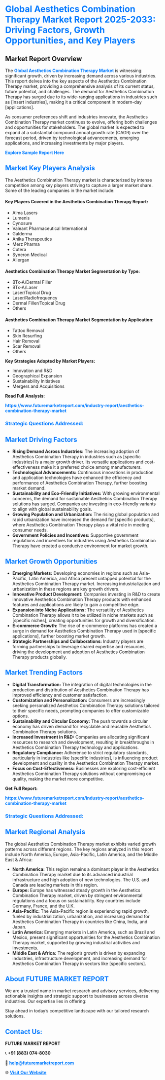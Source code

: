 <h1 style="color: #007BFF;">Global Aesthetics Combination Therapy Market Report 2025-2033: Driving Factors, Growth Opportunities, and Key Players</h1>

<section id="overview">
<h2>Market Report Overview</h2>
<p>The <a href="https://www.futuremarketreport.com/industry-report/aesthetics-combination-therapy-market" style="color: #007BFF; text-decoration: none;"><strong>Global Aesthetics Combination Therapy Market</strong></a> is witnessing significant growth, driven by increasing demand across various industries. This report delves into the key aspects of the Aesthetics Combination Therapy market, providing a comprehensive analysis of its current status, future potential, and challenges. The demand for Aesthetics Combination Therapy has surged due to its wide-ranging applications in industries such as [insert industries], making it a critical component in modern-day [applications].</p>
<p>As consumer preferences shift and industries innovate, the Aesthetics Combination Therapy market continues to evolve, offering both challenges and opportunities for stakeholders. The global market is expected to expand at a substantial compound annual growth rate (CAGR) over the forecast period, driven by technological advancements, emerging applications, and increasing investments by major players.</p>
</section>

<section id="overview">
<p><a href="https://www.futuremarketreport.com/request-sample/reportId=101264" style="color: #007BFF; text-decoration: none;"><strong>Explore Sample Report Here</strong></a></p>
</section>

<section id="key-players">
<h2 style="color: #007BFF;">Market Key Players Analysis</h2>
<p>The Aesthetics Combination Therapy market is characterized by intense competition among key players striving to capture a larger market share. Some of the leading companies in the market include:</p>
<h4>Key Players Covered in the Aesthetics Combination Therapy Report:</h4>
<ul><li>Alma Lasers</li><li>Lumenis</li><li>Cynosure</li><li>Valeant Pharmaceutical International</li><li>Galderma</li><li>Anika Therapeutics</li><li>Merz Pharma</li><li>Cutera</li><li>Syneron Medical</li><li>Allergan</li></ul>
<h4>Aesthetics Combination Therapy Market Segmentation by Type:</h4>
<ul><li>BTx-A/Dermal Filler</li><li>BTx-A/Laser</li><li>Laser/Topical Drug</li><li>Laser/Radiofrequency</li><li>Dermal Filler/Topical Drug</li><li>Others</li></ul>

<h4>Aesthetics Combination Therapy Market Segmentation by Application:</h4>
<ul><li>Tattoo Removal</li><li>Skin Resurfing</li><li>Hair Removal</li><li>Scar Removal</li><li>Others</li></ul>
<p><strong>Key Strategies Adopted by Market Players:</strong></p>
<ul>
<li>Innovation and R&D</li>
<li>Geographical Expansion</li>
<li>Sustainability Initiatives</li>
<li>Mergers and Acquisitions</li>
</ul>
</section>

<section>
<p><strong>Read Full Analysis: </strong></p><a href="https://www.futuremarketreport.com/industry-report/aesthetics-combination-therapy-market" style="color: #007BFF; text-decoration: none;"><strong>https://www.futuremarketreport.com/industry-report/aesthetics-combination-therapy-market</strong></a>
<h3 style="color: #007BFF;">Strategic Questions Addressed:</h3>
</section>

<section id="driving-factors">
<h2 style="color: #007BFF;">Market Driving Factors</h2>
<ul>
<li><strong>Rising Demand Across Industries:</strong> The increasing adoption of Aesthetics Combination Therapy in industries such as [specific industries] is a major growth driver. Its versatile applications and cost-effectiveness make it a preferred choice among manufacturers.</li>
<li><strong>Technological Advancements:</strong> Continuous innovations in production and application technologies have enhanced the efficiency and performance of Aesthetics Combination Therapy, further boosting market demand.</li>
<li><strong>Sustainability and Eco-Friendly Initiatives:</strong> With growing environmental concerns, the demand for sustainable Aesthetics Combination Therapy solutions has surged. Companies are investing in eco-friendly variants to align with global sustainability goals.</li>
<li><strong>Growing Population and Urbanization:</strong> The rising global population and rapid urbanization have increased the demand for [specific products], where Aesthetics Combination Therapy plays a vital role in meeting consumer needs.</li>
<li><strong>Government Policies and Incentives:</strong> Supportive government regulations and incentives for industries using Aesthetics Combination Therapy have created a conducive environment for market growth.</li>
</ul>
</section>

<section id="growth-opportunities">
<h2 style="color: #007BFF;">Market Growth Opportunities</h2>
<ul>
<li><strong>Emerging Markets:</strong> Developing economies in regions such as Asia-Pacific, Latin America, and Africa present untapped potential for the Aesthetics Combination Therapy market. Increasing industrialization and urbanization in these regions are key growth drivers.</li>
<li><strong>Innovative Product Development:</strong> Companies investing in R&D to create innovative Aesthetics Combination Therapy products with enhanced features and applications are likely to gain a competitive edge.</li>
<li><strong>Expansion into Niche Applications:</strong> The versatility of Aesthetics Combination Therapy allows it to be utilized in niche markets such as [specific niches], creating opportunities for growth and diversification.</li>
<li><strong>E-commerce Growth:</strong> The rise of e-commerce platforms has created a surge in demand for Aesthetics Combination Therapy used in [specific applications], further boosting market growth.</li>
<li><strong>Strategic Partnerships and Collaborations:</strong> Industry players are forming partnerships to leverage shared expertise and resources, driving the development and adoption of Aesthetics Combination Therapy products globally.</li>
</ul>
</section>

<section id="trending-factors">
<h2 style="color: #007BFF;">Market Trending Factors</h2>
<ul>
<li><strong>Digital Transformation:</strong> The integration of digital technologies in the production and distribution of Aesthetics Combination Therapy has improved efficiency and customer satisfaction.</li>
<li><strong>Customization and Personalization:</strong> Consumers are increasingly seeking personalized Aesthetics Combination Therapy solutions tailored to their specific needs, prompting companies to offer customizable options.</li>
<li><strong>Sustainability and Circular Economy:</strong> The push towards a circular economy has driven demand for recyclable and reusable Aesthetics Combination Therapy solutions.</li>
<li><strong>Increased Investment in R&D:</strong> Companies are allocating significant resources to research and development, resulting in breakthroughs in Aesthetics Combination Therapy technology and applications.</li>
<li><strong>Regulatory Compliance:</strong> Adherence to strict regulatory standards, particularly in industries like [specific industries], is influencing product development and quality in the Aesthetics Combination Therapy market.</li>
<li><strong>Focus on Cost-Effectiveness:</strong> Businesses are exploring cost-efficient Aesthetics Combination Therapy solutions without compromising on quality, making the market more competitive.</li>
</ul>
</section>

<section>
<p><strong>Get Full Report: </strong></p><a href="https://www.futuremarketreport.com/industry-report/aesthetics-combination-therapy-market" style="color: #007BFF; text-decoration: none;"><strong>https://www.futuremarketreport.com/industry-report/aesthetics-combination-therapy-market</strong></a>
<h3 style="color: #007BFF;">Strategic Questions Addressed:</h3>
</section>


<section id="regional-analysis">
<h2 style="color: #007BFF;">Market Regional Analysis</h2>
<p>The global Aesthetics Combination Therapy market exhibits varied growth patterns across different regions. The key regions analyzed in this report include North America, Europe, Asia-Pacific, Latin America, and the Middle East & Africa:</p>
<ul>
<li><strong>North America:</strong> This region remains a dominant player in the Aesthetics Combination Therapy market due to its advanced industrial infrastructure and high adoption of new technologies. The U.S. and Canada are leading markets in this region.</li>
<li><strong>Europe:</strong> Europe has witnessed steady growth in the Aesthetics Combination Therapy market, driven by stringent environmental regulations and a focus on sustainability. Key countries include Germany, France, and the U.K.</li>
<li><strong>Asia-Pacific:</strong> The Asia-Pacific region is experiencing rapid growth, fueled by industrialization, urbanization, and increasing demand for Aesthetics Combination Therapy in countries like China, India, and Japan.</li>
<li><strong>Latin America:</strong> Emerging markets in Latin America, such as Brazil and Mexico, present significant opportunities for the Aesthetics Combination Therapy market, supported by growing industrial activities and investments.</li>
<li><strong>Middle East & Africa:</strong> The region’s growth is driven by expanding industries, infrastructure development, and increasing demand for Aesthetics Combination Therapy in sectors like [specific sectors].</li>
</ul>
</section>

<footer>
<h2 style="color: #007BFF;">About FUTURE MARKET REPORT</h2>
<p>We are a trusted name in market research and advisory services, delivering actionable insights and strategic support to businesses across diverse industries. Our expertise lies in offering:</p>

<p>Stay ahead in today’s competitive landscape with our tailored research solutions.</p>

<h2 style="color: #007BFF;">Contact Us:</h2>
<p><strong>FUTURE MARKET REPORT</strong></p>
<p>📞 <strong>+91 (883) 074-8030</strong></p>
<p>📧 <strong><a href="mailto:help@futuremarketreport.com" style="color: #007BFF;">help@futuremarketreport.com</a></strong></p>
<p>🌐 <strong><a href="https://www.futuremarketreport.com/" style="color: #007BFF;">Visit Our Website</a></strong></p>
</footer>